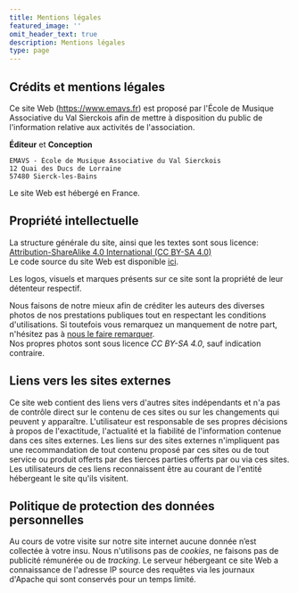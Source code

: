 ```yaml
---
title: Mentions légales
featured_image: ''
omit_header_text: true
description: Mentions légales
type: page
---
```



## Crédits et mentions légales

Ce site Web (https://www.emavs.fr) est proposé par l'École de Musique Associative du Val
Sierckois afin de mettre à disposition du public de l'information relative aux activités
de l'association.


__Éditeur__ et __Conception__

    EMAVS - École de Musique Associative du Val Sierckois  
    12 Quai des Ducs de Lorraine  
    57480 Sierck-les-Bains

Le site Web est hébergé en France.

## Propriété intellectuelle

La structure générale du site, ainsi que les textes sont sous licence:
[Attribution-ShareAlike 4.0 International (CC BY-SA 4.0)](https://creativecommons.org/licenses/by-sa/4.0/)  
Le code source du site Web est disponible [ici](https://github.com/EMAVS/website).

Les logos, visuels et marques présents sur ce site sont la propriété de leur détenteur
respectif.

Nous faisons de notre mieux afin de créditer les auteurs des diverses photos
de nos prestations publiques tout en respectant les conditions d'utilisations.
Si toutefois vous remarquez un manquement de notre part, n'hésitez pas à
[nous le faire remarquer](/contact).  
Nos propres photos sont sous licence _CC BY-SA 4.0_, sauf indication contraire.


## Liens vers les sites externes

Ce site web contient des liens vers d'autres sites indépendants et n'a pas de contrôle
direct sur le contenu de ces sites ou sur les changements qui peuvent y apparaître.
L'utilisateur est responsable de ses propres décisions à propos de l'exactitude,
l'actualité et la fiabilité de l'information contenue dans ces sites externes.
Les liens sur des sites externes n'impliquent pas une recommandation de tout contenu
proposé par ces sites ou de tout service ou produit offerts par des tierces parties
offerts par ou via ces sites. Les utilisateurs de ces liens reconnaissent être au
courant de l'entité hébergeant le site qu'ils visitent.


## Politique de protection des données personnelles

Au cours de votre visite sur notre site internet aucune donnée n’est collectée à votre
insu. Nous n'utilisons pas de _cookies_, ne faisons pas de publicité rémunérée ou de
_tracking_. Le serveur hébergeant ce site Web a connaissance de l'adresse IP source des
requêtes via les journaux d'Apache qui sont conservés pour un temps limité.
